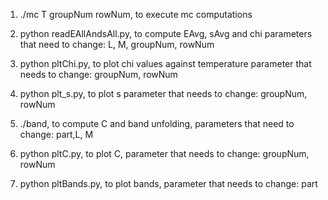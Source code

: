 1. ./mc T groupNum rowNum, to execute mc computations
2. python readEAllAndsAll.py, to compute EAvg, sAvg and chi
parameters that need to change: L, M, groupNum, rowNum
3. python pltChi.py, to plot chi values against temperature
parameter that needs to change: groupNum, rowNum
4. python plt_s.py, to plot s
parameter that needs to change: groupNum, rowNum

5. ./band, to compute C and band unfolding, parameters that need to change:  part,L, M
6. python pltC.py, to plot C, parameter that needs to change: groupNum, rowNum
7. python pltBands.py, to plot bands, parameter that needs to change: part
